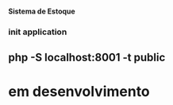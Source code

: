 #### Sistema de Estoque


### init application

## php -S localhost:8001 -t public






# em desenvolvimento